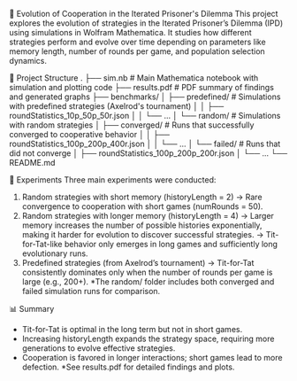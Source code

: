 🧠 Evolution of Cooperation in the Iterated Prisoner's Dilemma
This project explores the evolution of strategies in the Iterated Prisoner’s Dilemma (IPD) using simulations in Wolfram Mathematica. It studies how different strategies perform and evolve over time depending on parameters like memory length, number of rounds per game, and population selection dynamics.


📂 Project Structure
.
├── sim.nb     # Main Mathematica notebook with simulation and plotting code
├── results.pdf               # PDF summary of findings and generated graphs
├── benchmarks/
│   ├── predefined/                   # Simulations with predefined strategies (Axelrod's tournament)
│   │   ├── roundStatistics_10p_50p_50r.json
│   │   └── ...
│   └── random/                       # Simulations with random strategies
│       ├── converged/               # Runs that successfully converged to cooperative behavior
│       │   ├── roundStatistics_100p_200p_400r.json
│       │   └── ...
│       └── failed/                  # Runs that did not converge
│           ├── roundStatistics_100p_200p_200r.json
│           └── ...
└── README.md


🧪 Experiments
Three main experiments were conducted:
1. Random strategies with short memory (historyLength = 2)
→ Rare convergence to cooperation with short games (numRounds = 50).
2. Random strategies with longer memory (historyLength = 4)
→ Larger memory increases the number of possible histories exponentially, making it harder for evolution to discover successful strategies.
→ Tit-for-Tat-like behavior only emerges in long games and sufficiently long evolutionary runs.
3. Predefined strategies (from Axelrod’s tournament)
→ Tit-for-Tat consistently dominates only when the number of rounds per game is large (e.g., 200+).
*The random/ folder includes both converged and failed simulation runs for comparison.

📊 Summary
- Tit-for-Tat is optimal in the long term but not in short games.
- Increasing historyLength expands the strategy space, requiring more generations to evolve effective strategies.
- Cooperation is favored in longer interactions; short games lead to more defection.
*See results.pdf for detailed findings and plots.
